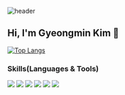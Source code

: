 ![header](https://capsule-render.vercel.app/api?type=waving&color=random&height=300&section=header&text=Kim%20gyeong%20min's%20GitHub%20Profile&fontSize=50)
## Hi, I'm Gyeongmin Kim 👋 
[![Top Langs](https://github-readme-stats.vercel.app/api/top-langs/?username=kimgyeongmin123&layout=compact)](https://github.com/kimgyeongmin123/github-readme-stats)

### Skills(Languages & Tools)
<img src="https://img.shields.io/badge/R-276DC3?style=flat&logo=R&logoColor=white" /> <img src="https://img.shields.io/badge/RStudio-75AADB?style=flat&logo=RStudio&logoColor=white" /> 
<img src="https://img.shields.io/badge/Python-3776AB?style=flat&logo=Python&logoColor=white" /> <img src="https://img.shields.io/badge/MySQL-4479A1?style=flat&logo=MySQL&logoColor=white" /> 
<img src="https://img.shields.io/badge/Jupyter-F37626?style=flat&logo=Jupyter&logoColor=white" />
<img src="https://img.shields.io/badge/SpringBoot?style=flat" />

